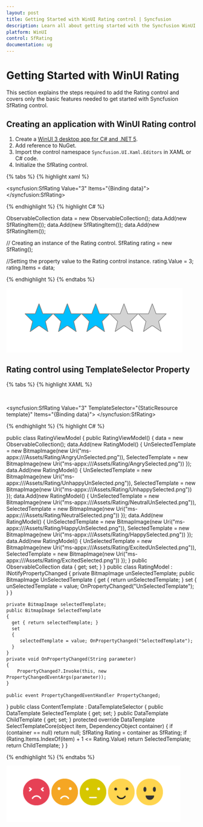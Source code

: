 ```yaml
---
layout: post
title: Getting Started with WinUI Rating control | Syncfusion
description: Learn all about getting started with the Syncfusion WinUI Rating(SfRating) control, its elements, and more here.
platform: WinUI
control: SfRating
documentation: ug
---
```


# Getting Started with WinUI Rating

This section explains the steps required to add the Rating control and covers only the basic features needed to get started with Syncfusion SfRating control.

## Creating an application with WinUI Rating control

1. Create a [WinUI 3 desktop app for C# and .NET 5](https://docs.microsoft.com/en-us/windows/apps/winui/winui3/get-started-winui3-for-desktop).
2. Add reference to NuGet. 
3. Import the control namespace `Syncfusion.UI.Xaml.Editors` in XAML or C# code.
4. Initialize the SfRating control.

{% tabs %}
{% highlight xaml %}

<Page
    x:Class="GettingStarted.MainPage"
    xmlns="http://schemas.microsoft.com/winfx/2006/xaml/presentation"
    xmlns:x="http://schemas.microsoft.com/winfx/2006/xaml"
    xmlns:local="using:GettingStarted"
    xmlns:d="http://schemas.microsoft.com/expression/blend/2008"
    xmlns:mc="http://schemas.openxmlformats.org/markup-compatibility/2006"
    xmlns:syncfusion="using:Syncfusion.UI.Xaml.Editors"
    mc:Ignorable="d"
    Background="{ThemeResource ApplicationPageBackgroundThemeBrush}">
    <Grid>
     <syncfusion:SfRating 
          Value="3"
          Items="{Binding data}">
     </syncfusion:SfRating>
    </Grid>
</Page>

{% endhighlight %}
{% highlight C# %}

ObservableCollection<SfRatingItem> data = new ObservableCollection<SfRatingItem>();
data.Add(new SfRatingItem());
data.Add(new SfRatingItem());
data.Add(new SfRatingItem());

// Creating an instance of the Rating control.
SfRating rating = new SfRating();

//Setting the property value to the Rating control instance.
rating.Value = 3;
rating.Items = data; 

{% endhighlight %}
{% endtabs %}

![Rating control Default in WinUI](Rating_images/winui_rating_overview.png)

## Rating control using TemplateSelector Property

{% tabs %}
{% highlight XAML %}

<ResourceDictionary>
  <DataTemplate x:Key="selectedTemplate">
    <Viewbox>
      <StackPanel Orientation="Vertical">
        <Image Source="{Binding SelectedTemplate}"/>
      </StackPanel>
    </Viewbox>
  </DataTemplate>
  <DataTemplate x:Key="unSelectedTemplate">
    <Viewbox>
      <StackPanel Orientation="Vertical">
        <Image Source="{Binding UnSelectedTemplate}"/>
      </StackPanel>
    </Viewbox>
   </DataTemplate>
   <local:ContentTemplate x:Key="template"
         SelectedTemplate="{StaticResource selectedTemplate}"
         ChildTemplate="{StaticResource unSelectedTemplate}"/> 
</ResourceDictionary>

<syncfusion:SfRating
         Value="3"
         TemplateSelector="{StaticResource template}"
         Items="{Binding data}">
</syncfusion:SfRating>

{% endhighlight %}
{% highlight C# %}

public class RatingViewModel
{
   public RatingViewModel()
   {
      data = new ObservableCollection<SfRatingItem>();
      data.Add(new RatingModel() {  UnSelectedTemplate = new BitmapImage(new Uri("ms-appx:///Assets/Rating/AngryUnSelected.png")), SelectedTemplate = new BitmapImage(new Uri("ms-appx:///Assets/Rating/AngrySelected.png")) });
      data.Add(new RatingModel() { UnSelectedTemplate = new BitmapImage(new Uri("ms-appx:///Assets/Rating/UnhappyUnSelected.png")), SelectedTemplate = new BitmapImage(new Uri("ms-appx:///Assets/Rating/UnhappySelected.png")) });
      data.Add(new RatingModel() { UnSelectedTemplate = new BitmapImage(new Uri("ms-appx:///Assets/Rating/NeutralUnSelected.png")), SelectedTemplate = new BitmapImage(new Uri("ms-appx:///Assets/Rating/NeutralSelected.png")) });
      data.Add(new RatingModel() {  UnSelectedTemplate = new BitmapImage(new Uri("ms-appx:///Assets/Rating/HappyUnSelected.png")), SelectedTemplate = new BitmapImage(new Uri("ms-appx:///Assets/Rating/HappySelected.png")) });
      data.Add(new RatingModel() { UnSelectedTemplate = new BitmapImage(new Uri("ms-appx:///Assets/Rating/ExcitedUnSelected.png")), SelectedTemplate = new BitmapImage(new Uri("ms-appx:///Assets/Rating/ExcitedSelected.png")) });
   }
   public ObservableCollection<SfRatingItem> data
   {
      get; set;
   }
}
public class RatingModel : INotifyPropertyChanged
{
    private BitmapImage unSelectedTemplate;
    public BitmapImage UnSelectedTemplate
    {
      get { return unSelectedTemplate; }
      set
      {
         unSelectedTemplate = value; OnPropertyChanged("UnSelectedTemplate");
      }
    }
 
    private BitmapImage selectedTemplate;
    public BitmapImage SelectedTemplate
    {
      get { return selectedTemplate; }
      set
      {
         selectedTemplate = value; OnPropertyChanged("SelectedTemplate");
      }
    }
    private void OnPropertyChanged(String parameter)
    {
        PropertyChanged?.Invoke(this, new PropertyChangedEventArgs(parameter));
    }

    public event PropertyChangedEventHandler PropertyChanged;
}
public class ContentTemplate : DataTemplateSelector
{
    public DataTemplate SelectedTemplate { get; set; }
    public DataTemplate ChildTemplate { get; set; }
    protected override DataTemplate SelectTemplateCore(object item, DependencyObject container)
    {
       if (container == null)
           return null;
       SfRating Rating = container as SfRating;
       if (Rating.Items.IndexOf(item) + 1 <= Rating.Value)
           return SelectedTemplate;
       return ChildTemplate;
    }
}

{% endhighlight %}
{% endtabs %}

![Rating control Customview in WinUI](Rating_images/winui_rating_customview.png)